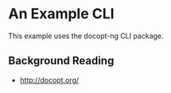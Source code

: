 # An Example CLI

This example uses the docopt-ng CLI package.

## Background Reading

- http://docopt.org/
